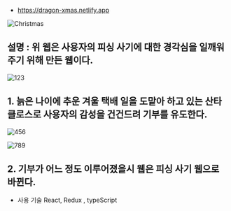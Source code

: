 - https://dragon-xmas.netlify.app

![Christmas](https://user-images.githubusercontent.com/53888108/146392522-d683f9bb-bbce-43e3-bf19-4820c34522b0.jpg)

<h2> 설명 : 위 웹은 사용자의 피싱 사기에 대한 경각심을 일깨워 주기 위해 만든 웹이다. </h2>

![123](https://user-images.githubusercontent.com/53888108/146831108-5842ab44-4d48-461c-b6e2-ab13099939fe.JPG)

<h2> 1. 늙은 나이에 추운 겨울 택배 일을 도맡아 하고 있는 산타클로스로 사용자의 감성을 건건드려 기부를 유도한다.</h2>

![456](https://user-images.githubusercontent.com/53888108/146831112-04f8c56d-9f01-4fd3-94c3-8e3ee867e4d1.JPG)

![789](https://user-images.githubusercontent.com/53888108/146831116-6ec38d0f-dbca-4e1a-965d-48e2f1404814.JPG)

<h2> 2. 기부가 어느 정도 이루어졌을시 웹은 피싱 사기 웹으로 바뀐다. </h2>

- 사용 기술
React, Redux , typeScript